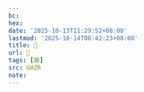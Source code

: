 ```yaml
---
bc:
hex:
date: '2025-10-13T11:29:52+08:00'
lastmod: '2025-10-14T06:42:23+08:00'
title: 󰣞
url: 󰣞
tags: [臊]
src: GHZR
note:
---
```

